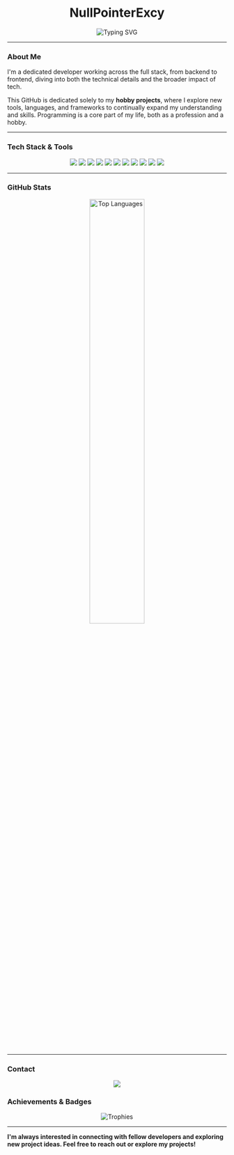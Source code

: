 <h1 align="center">NullPointerExcy</h1>

<p align="center">
    <img src="https://readme-typing-svg.herokuapp.com?font=Fira+Code&size=25&pause=1000&color=7a472a&center=true&vCenter=true&width=800&lines=Full-Stack+Developer+%7C+Hobbyist+Programmer;Exploring+New+Tools+and+Frameworks;Lifelong+Learner+%7C+Tech+Enthusiast" alt="Typing SVG" />
</p>

---

### About Me
I'm a dedicated developer working across the full stack, from backend to frontend, diving into both the technical details and the broader impact of tech.

This GitHub is dedicated solely to my **hobby projects**, where I explore new tools, languages, and frameworks to continually expand my understanding and skills. Programming is a core part of my life, both as a profession and a hobby.

---

### Tech Stack & Tools
<p align="center">
    <img src="https://img.shields.io/badge/-Python-3776AB?style=for-the-badge&logo=python&logoColor=white" />
    <img src="https://img.shields.io/badge/-Java-007396?style=for-the-badge&logo=java&logoColor=white" />
    <img src="https://img.shields.io/badge/-JavaScript-F7DF1E?style=for-the-badge&logo=javascript&logoColor=black" />
    <img src="https://img.shields.io/badge/-TypeScript-007ACC?style=for-the-badge&logo=typescript&logoColor=white" />
    <img src="https://img.shields.io/badge/-C++-00599C?style=for-the-badge&logo=cplusplus&logoColor=white" />
    <img src="https://img.shields.io/badge/-C%23-239120?style=for-the-badge&logo=csharp&logoColor=white" />
    <img src="https://img.shields.io/badge/-Spring%20Boot-6DB33F?style=for-the-badge&logo=spring&logoColor=white" />
    <img src="https://img.shields.io/badge/-React-61DAFB?style=for-the-badge&logo=react&logoColor=black" />
    <img src="https://img.shields.io/badge/-Angular-DD0031?style=for-the-badge&logo=angular&logoColor=white" />
    <img src="https://img.shields.io/badge/-Unity-000000?style=for-the-badge&logo=unity&logoColor=white" />
    <img src="https://img.shields.io/badge/-Unreal%20Engine-0E1128?style=for-the-badge&logo=unreal-engine&logoColor=white" />
</p>

---

### GitHub Stats
<div align="center">
    <img src="https://github-readme-stats.vercel.app/api/top-langs/?username=NullPointerExcy&theme=radical&layout=compact&langs_count=10" alt="Top Languages" width="50%" />
</div>

---

### Contact
<p align="center">
    <a href="mailto:nullpointerexcy@gmail.com"><img src="https://img.shields.io/badge/-Email-D14836?style=for-the-badge&logo=gmail&logoColor=white" /></a>
</p>


### Achievements & Badges
<div align="center">
    <img src="https://github-profile-trophy.vercel.app/?username=NullPointerExcy&theme=radical&no-bg=true&no-frame=true&column=4" alt="Trophies" />
</div>

---

**I'm always interested in connecting with fellow developers and exploring new project ideas. Feel free to reach out or explore my projects!**
